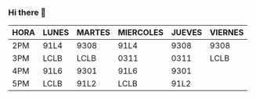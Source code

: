 ### Hi there 👋

| HORA | LUNES | MARTES | MIERCOLES | JUEVES | VIERNES |
|------|-------|--------|-----------|--------|---------|
|  2PM |  91L4 |  9308  |    91L4   |  9308  |   9308  |
|  3PM |  LCLB |  LCLB  |    0311   |  0311  |   LCLB  |
|  4PM |  91L6 |  9301  |    91L6   |  9301  |         |
|  5PM |  LCLB |  91L2  |    LCLB   |  91L2  |         |

<!--
**CarlosIOroz/CarlosIOroz** is a ✨ _special_ ✨ repository because its `README.md` (this file) appears on your GitHub profile.

Here are some ideas to get you started:

- 🔭 I’m currently working on ...
- 🌱 I’m currently learning ...
- 👯 I’m looking to collaborate on ...
- 🤔 I’m looking for help with ...
- 💬 Ask me about ...
- 📫 How to reach me: ...
- 😄 Pronouns: ...
- ⚡ Fun fact: ...
-->
